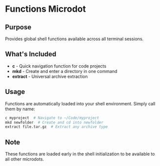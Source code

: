 # Functions Microdot

## Purpose
Provides global shell functions available across all terminal sessions.

## What's Included
- **c** - Quick navigation function for code projects
- **mkd** - Create and enter a directory in one command
- **extract** - Universal archive extraction

## Usage
Functions are automatically loaded into your shell environment. Simply call them by name:
```bash
c myproject  # Navigate to ~/Code/myproject
mkd newfolder  # Create and cd into newfolder
extract file.tar.gz  # Extract any archive type
```

## Note
These functions are loaded early in the shell initialization to be available to all other microdots.